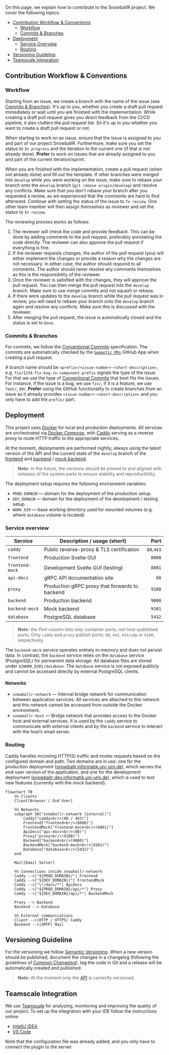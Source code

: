 On this page, we explain how to contribute to the SnowballR project. We cover the following topics:

- [Contribution Workflow \& Conventions](#contribution-workflow--conventions)
  - [Workflow](#workflow)
  - [Commits \& Branches](#commits--branches)
- [Deployment](#deployment)
  - [Service Overview](#service-overview)
  - [Routing](#routing)
- [Versioning Guideline](#versioning-guideline)
- [Teamscale Integration](#teamscale-integration)

## Contribution Workflow & Conventions

### Workflow

Starting from an issue, we create a branch with the name of the issue (see [Commits & Branches](#commits--branches)).
It's up to you, whether you create a draft pull request immediately or wait until you are finished with the
implementation. While creating a draft pull request gives you direct feedback from the CI/CD pipeline, it also clutters
the pull request list. So it's up to you whether you want to create a draft pull request or not.

When starting to work on an issue, ensure that the issue is assigned to you and part of our project SnowballR.
Furthermore, make sure you set the status to `In progress` and the iteration to the current one (if that is not already
done). **Prefer** to work on issues that are already assigned to you and part of the current iteration/sprint.

When you are finished with the implementation, create a pull request (when not already done) and fill out the template.
If other branches were merged into `develop` while you were working on the issue, make sure to rebase your branch onto
the `develop` branch (`git rebase origin/develop`) and resolve any conflicts. Make sure that you don't rebase your
branch after you requested a review, as we experienced that the comments are hard to find afterward. Continue with
setting the status of the issue to `To review`. One other team member will then assign themselves as reviewer and set
the status to `In review`.

The reviewing process works as follows:

1. The reviewer will check the code and provide feedback. This can be done by adding comments to the pull request,
   preferably annotating the code directly. The reviewer can also approve the pull request if everything is fine.
2. If the reviewer requests changes, the author of the pull request (you) will either implement the changes or
   provide a reason why the changes are not necessary. In either case, the author should respond to all comments. The
   author should never resolve any comments themselves as this is the responsibility of the reviewer.
3. Once the reviewer is satisfied with the changes, they will approve the pull request. You can then merge the pull
   request into the `develop` branch. Make sure to use merge commits and not squash or rebase.
4. If there were updates to the `develop` branch while the pull request was in review, you will need to rebase your
   branch onto the `develop` branch again and resolve any conflicts. Make sure this is discussed with the reviewer.
5. After merging the pull request, the issue is automatically closed and the status is set to `Done`.

### Commits & Branches

For commits, we follow the [Conventional Commits](https://www.conventionalcommits.org/en/v1.0.0/) specification. The
commits are automatically checked by the [`Semantic PRs`](https://github.com/Ezard/semantic-prs) GitHub App when
creating a pull request.

A branch name should be `<prefix>/<issue-number>-<short-description>`, e.g. `fix/1234-fix-bug-in-component`. `prefix`
signals the type of the issue. For that we use the type of
[Conventional Commits](https://www.conventionalcommits.org/en/v1.0.0/) that best fits the issues. For instance, if the
issue is a bug, we use `fix/`, if it is a feature, we use `feat/`, etc. **Prefer** using the GitHub functionality to
create branches from an issue as it already provides `<issue-number>-<short-description>` and you only have to add the
`prefix/` part.

## Deployment

This project uses [Docker](https://www.docker.com/) for local and production deployments. All services are orchestrated
via [Docker Compose](https://docs.docker.com/compose/), with [Caddy](https://caddyserver.com/) serving as a reverse
proxy to route HTTP traffic to the appropriate services.

At the moment, deployments are performed nightly, always using the latest version of the API and the current state of
the `develop` branch of the [frontend](https://github.com/SE-UUlm/snowballr-frontend/tree/develop) and
[backend](https://github.com/SE-UUlm/snowballr-backend/tree/develop) /
[mock backend](https://github.com/SE-UUlm/snowballr-mock-backend/tree/main).
>**Note:** In the future, the versions should be pinned to and aligned with releases of the system parts to ensure
> stability and reproducibility.

The deployment setup requires the following environment variables:

- `PROD_DOMAIN` — domain for the deployment of the production setup.
- `DEV_DOMAIN` — domain for the deployment of the development / testing setup.
- `WORK_DIR` — base working directory used for mounted volumes (e.g. where `database` volume is located).

### Service overview

| Service         | Description / usage (short)                    |       Port |
|-----------------|------------------------------------------------|-----------:|
| `caddy`         | Public reverse-proxy & TLS certification       | `80`,`443` |
| `frontend`      | Production Svelte GUI                          |     `8000` |
| `frontend-mock` | Development Svelte GUI (testing)               |     `8001` |
| `api-docs`      | gRPC API documentation site                    |       `80` |
| `proxy`         | Production gRPC proxy that forwards to backend |     `9100` |
| `backend`       | Production backend                             |     `9000` |
| `backend-mock`  | Mock backend                                   |     `9101` |
| `database`      | PostgreSQL database                            |     `5432` |

> **Note:** the _Port_ column lists only container ports, not host-published ports. Only `caddy` and `proxy` publish
> ports: `80`, `443`, `443/udp` or `9100`, respectively.

The `backend-mock` service operates entirely in-memory and does not persist data.
In contrast, the `backend` service relies on the `database` service (PostgreSQL) for permanent data storage.
All database files are stored under `${WORK_DIR}/database`.
The `database` service is not exposed publicly and cannot be accessed directly by external PostgreSQL clients.

#### Networks

- `snowballr-network` — Internal bridge network for communication between application services. All services are
attached to this network and this network cannot be accessed from outside the Docker environment.
- `snowballr-host` — Bridge network that provides access to the Docker host and external services.
It is used by the `caddy` service to communicate with external clients and by the `backend` service to interact with
the host’s email server.

### Routing

Caddy handles incoming HTTP(S) traffic and routes requests based on the configured domain and path.
Two domains are in use: one for the production deployment
([snowballr.informatik.uni-ulm.de](https://snowballr.informatik.uni-ulm.de/)),
which serves the end-user version of the application, and one for the development deployment
([snowballr-dev.informatik.uni-ulm.de](https://snowballr-dev.informatik.uni-ulm.de/)),
which is used to test new features (currently with the mock backend).

```mermaid
flowchart TB
    %% Clients
    Client[Browser / End User]

    %% Networks
    subgraph SN["snowballr-network (internal)"]
        Caddy["caddy<br/>(80 / 443)"]
        Frontend["frontend<br/>(8000)"]
        FrontendMock["frontend-mock<br/>(8001)"]
        ApiDocs["api-docs<br/>(80)"]
        Proxy["proxy<br/>(9100)"]
        Backend["backend<br/>(9000)"]
        BackendMock["backend-mock<br/>(9101)"]
        Database["database<br/>(5432)"]
    end

    Mail[Email Server]

    %% Connections inside snowballr-network
    Caddy -->|"${PROD_DOMAIN}/"| Frontend
    Caddy -->|"${DEV_DOMAIN}/"| FrontendMock
    Caddy -->|"\*/docs/*"| ApiDocs
    Caddy -->|"${PROD_DOMAIN}/api/*"| Proxy
    Caddy -->|"${DEV_DOMAIN}/api/*"| BackendMock

    Proxy --> Backend
    Backend --> Database

    %% External communications
    Client -->|HTTP / HTTPS| Caddy
    Backend -->|SMTP| Mail
```

## Versioning Guideline

For the versioning we follow [Semantic Versioning](https://semver.org/).
When a new version should be published, document the changes in a changelog (following the guidelines of
[Common Changelog](https://common-changelog.org/)), tag the code in Git and a release will be automatically created and
published.

>**Note:** At the moment only the [API](https://github.com/SE-UUlm/snowballr-api) is correctly versioned.

## Teamscale Integration

We use [Teamscale](https://teamscale.com/) for analyzing, monitoring and improving the quality of
our project. To set up the integration with your IDE follow the instructions online:

- [IntelliJ IDEA](https://docs.teamscale.com/howto/integrating-with-your-ide/intellij/)
- [VS Code](https://docs.teamscale.com/howto/integrating-with-your-ide/visual-studio-code/)

Note that the configuration file was already added, and you only have to connect the plugin to the server.

